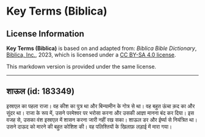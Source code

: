# Key Terms (Biblica)

## License Information

**Key Terms (Biblica)** is based on and adapted from: _Biblica Bible Dictionary_, [Biblica, Inc.](https://www.biblica.com/), 2023, which is licensed under a [CC BY-SA 4.0 license](https://creativecommons.org/licenses/by-sa/4.0/legalcode.en).

This markdown version is provided under the same license.



--------------------------------

## शाऊल (id: 183349)

इस्राएल का पहला राजा। वह कीश का पुत्र था और बिन्यामीन के गोत्र से था। वह बहुत ऊंचा क़द का और सुंदर था। राजा के रूप में, उसने परमेश्वर पर भरोसा करना और उसकी आज्ञा मानना ​​बंद कर दिया। इस वजह से, उसका वंश इस्राएल में शासन करना जारी नहीं रख सका। शाऊल डर और ईर्ष्या से नियंत्रित था। उसने दाऊद को मारने की बहुत कोशिश की। वह पलिश्तियों के खिलाफ़ लड़ाई में मारा गया।


